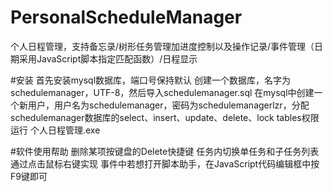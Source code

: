 # PersonalScheduleManager
个人日程管理，支持备忘录/树形任务管理加进度控制以及操作记录/事件管理（日期采用JavaScript脚本指定匹配函数）/日程显示

#安装
首先安装mysql数据库，端口号保持默认
创建一个数据库，名字为schedulemanager，UTF-8，然后导入schedulemanager.sql
在mysql中创建一个新用户，用户名为schedulemanager，密码为schedulemanagerlzr，分配schedulemanager数据库的select、insert、update、delete、lock tables权限
运行 个人日程管理.exe

#软件使用帮助
删除某项按键盘的Delete快捷键
任务内切换单任务和子任务列表通过点击鼠标右键实现
事件中若想打开脚本助手，在JavaScript代码编辑框中按F9键即可